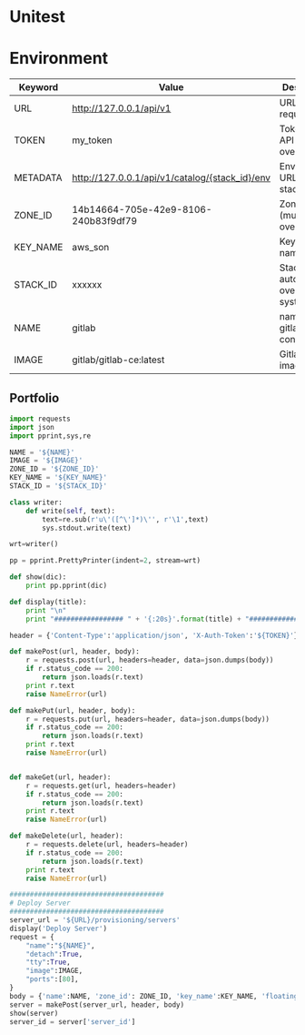 # Unitest

# Environment

Keyword | Value | Description
----    | ----  | ----
URL     | http://127.0.0.1/api/v1 | URL for request
TOKEN   | my_token              | Token for API (must be overrided)
METADATA      | http://127.0.0.1/api/v1/catalog/{stack_id}/env | Environment URL for stack
ZONE_ID | 14b14664-705e-42e9-8106-240b83f9df79  | Zone ID (must be overrided)
KEY_NAME   | aws_son    | Keypair name
STACK_ID    | xxxxxx            | Stack ID is automatically overrided by system
NAME    | gitlab              | name of gitlab container
IMAGE   | gitlab/gitlab-ce:latest    | Gitlab docker image

## Portfolio

~~~python
import requests
import json
import pprint,sys,re

NAME = '${NAME}'
IMAGE = '${IMAGE}'
ZONE_ID = '${ZONE_ID}'
KEY_NAME = '${KEY_NAME}'
STACK_ID = '${STACK_ID}'

class writer:
    def write(self, text):
        text=re.sub(r'u\'([^\']*)\'', r'\1',text)
        sys.stdout.write(text)

wrt=writer()

pp = pprint.PrettyPrinter(indent=2, stream=wrt)

def show(dic):
    print pp.pprint(dic)

def display(title):
    print "\n"
    print "################# " + '{:20s}'.format(title) + "##############"

header = {'Content-Type':'application/json', 'X-Auth-Token':'${TOKEN}'}

def makePost(url, header, body):
    r = requests.post(url, headers=header, data=json.dumps(body))
    if r.status_code == 200:
        return json.loads(r.text)
    print r.text
    raise NameError(url)

def makePut(url, header, body):
    r = requests.put(url, headers=header, data=json.dumps(body))
    if r.status_code == 200:
        return json.loads(r.text)
    print r.text
    raise NameError(url)


def makeGet(url, header):
    r = requests.get(url, headers=header)
    if r.status_code == 200:
        return json.loads(r.text)
    print r.text
    raise NameError(url)

def makeDelete(url, header):
    r = requests.delete(url, headers=header)
    if r.status_code == 200:
        return json.loads(r.text)
    print r.text
    raise NameError(url)

######################################
# Deploy Server
######################################
server_url = '${URL}/provisioning/servers'
display('Deploy Server')
request = {
    "name":"${NAME}",
    "detach":True,
    "tty":True,
    "image":IMAGE,
    "ports":[80],
}
body = {'name':NAME, 'zone_id': ZONE_ID, 'key_name':KEY_NAME, 'floatingIP':False, 'stack_id':STACK_ID, 'request':request}
server = makePost(server_url, header, body)
show(server)
server_id = server['server_id']

~~~

